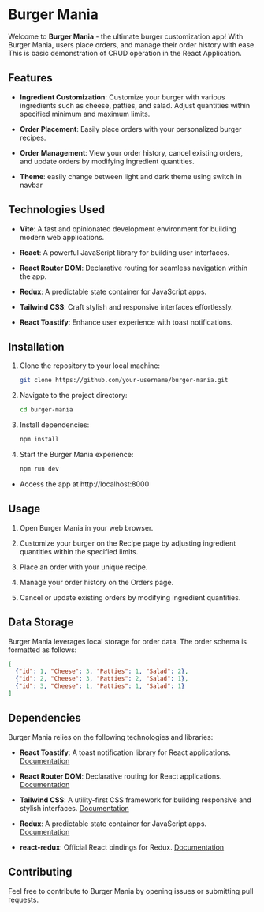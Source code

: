 # Burger Mania

Welcome to **Burger Mania** - the ultimate burger customization app! With Burger Mania, users place orders, and manage their order history with ease.
This is basic demonstration of CRUD operation in the React Application.

## Features

- **Ingredient Customization**: Customize your burger with various ingredients such as cheese, patties, and salad. Adjust quantities within specified minimum and maximum limits.

- **Order Placement**: Easily place orders with your personalized burger recipes.

- **Order Management**: View your order history, cancel existing orders, and update orders by modifying ingredient quantities.

- **Theme**: easily change between light and dark theme using switch in navbar

## Technologies Used
- **Vite**: A fast and opinionated development environment for building modern web applications.

- **React**: A powerful JavaScript library for building user interfaces.

- **React Router DOM**: Declarative routing for seamless navigation within the app.

- **Redux**: A predictable state container for JavaScript apps.

- **Tailwind CSS**: Craft stylish and responsive interfaces effortlessly.

- **React Toastify**: Enhance user experience with toast notifications.

## Installation

1. Clone the repository to your local machine:

   ```bash
   git clone https://github.com/your-username/burger-mania.git
   ```

2. Navigate to the project directory:
   ```bash
   cd burger-mania
   ```

3. Install dependencies:

   ```bash
   npm install
   ```

4. Start the Burger Mania experience:

   ```bash
   npm run dev
   ```

- Access the app at http://localhost:8000

## Usage

1. Open Burger Mania in your web browser.

2. Customize your burger on the Recipe page by adjusting ingredient quantities within the specified limits.

3. Place an order with your unique recipe.

4. Manage your order history on the Orders page.

5. Cancel or update existing orders by modifying ingredient quantities.

## Data Storage

Burger Mania leverages local storage for order data. The order schema is formatted as follows:

```json
[
  {"id": 1, "Cheese": 3, "Patties": 1, "Salad": 2},
  {"id": 2, "Cheese": 3, "Patties": 2, "Salad": 1},
  {"id": 3, "Cheese": 1, "Patties": 1, "Salad": 1}
]
```

## Dependencies

Burger Mania relies on the following technologies and libraries:

- **React Toastify**: A toast notification library for React applications. [Documentation](https://github.com/fkhadra/react-toastify)

- **React Router DOM**: Declarative routing for React applications. [Documentation](https://reactrouter.com/web/guides/quick-start)

- **Tailwind CSS**: A utility-first CSS framework for building responsive and stylish interfaces. [Documentation](https://tailwindcss.com/docs)

- **Redux**: A predictable state container for JavaScript apps. [Documentation](https://redux.js.org/)

- **react-redux**: Official React bindings for Redux. [Documentation](https://react-redux.js.org/)

## Contributing

Feel free to contribute to Burger Mania by opening issues or submitting pull requests.
